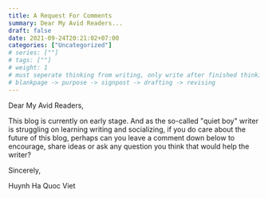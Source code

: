 ```yaml
---
title: A Request For Comments
summary: Dear My Avid Readers...   
draft: false
date: 2021-09-24T20:21:02+07:00
categories: ["Uncategorized"]
# series: [""]
# tags: [""]
# weight: 1
# must seperate thinking from writing, only write after finished thinking
# blankpage -> purpose -> signpost -> drafting -> revising
---
```


Dear My Avid Readers,

This blog is currently on early stage. And as the so-called "quiet boy" writer is struggling on learning writing and socializing, if you do care about the future of this blog, perhaps can you leave a comment down below to encourage, share ideas or ask any question you think that would help the writer?

Sincerely,

Huynh Ha Quoc Viet
